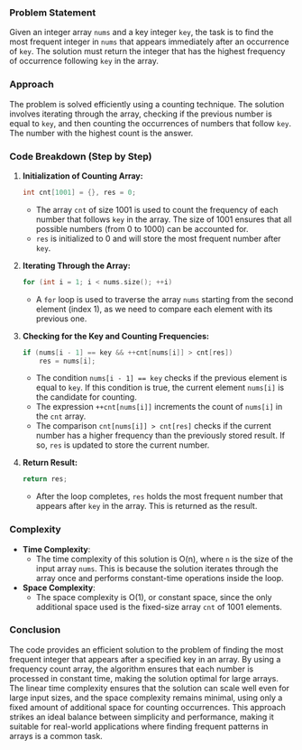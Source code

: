 ### Problem Statement
Given an integer array `nums` and a key integer `key`, the task is to find the most frequent integer in `nums` that appears immediately after an occurrence of `key`. The solution must return the integer that has the highest frequency of occurrence following `key` in the array.

### Approach
The problem is solved efficiently using a counting technique. The solution involves iterating through the array, checking if the previous number is equal to `key`, and then counting the occurrences of numbers that follow `key`. The number with the highest count is the answer.

### Code Breakdown (Step by Step)
1. **Initialization of Counting Array:**
   ```cpp
   int cnt[1001] = {}, res = 0;
   ```
   - The array `cnt` of size 1001 is used to count the frequency of each number that follows `key` in the array. The size of 1001 ensures that all possible numbers (from 0 to 1000) can be accounted for. 
   - `res` is initialized to 0 and will store the most frequent number after `key`.

2. **Iterating Through the Array:**
   ```cpp
   for (int i = 1; i < nums.size(); ++i)
   ```
   - A `for` loop is used to traverse the array `nums` starting from the second element (index 1), as we need to compare each element with its previous one.

3. **Checking for the Key and Counting Frequencies:**
   ```cpp
   if (nums[i - 1] == key && ++cnt[nums[i]] > cnt[res])
       res = nums[i];
   ```
   - The condition `nums[i - 1] == key` checks if the previous element is equal to `key`. If this condition is true, the current element `nums[i]` is the candidate for counting.
   - The expression `++cnt[nums[i]]` increments the count of `nums[i]` in the `cnt` array.
   - The comparison `cnt[nums[i]] > cnt[res]` checks if the current number has a higher frequency than the previously stored result. If so, `res` is updated to store the current number.

4. **Return Result:**
   ```cpp
   return res;
   ```
   - After the loop completes, `res` holds the most frequent number that appears after `key` in the array. This is returned as the result.

### Complexity
- **Time Complexity**: 
  - The time complexity of this solution is O(n), where `n` is the size of the input array `nums`. This is because the solution iterates through the array once and performs constant-time operations inside the loop.
- **Space Complexity**: 
  - The space complexity is O(1), or constant space, since the only additional space used is the fixed-size array `cnt` of 1001 elements.

### Conclusion
The code provides an efficient solution to the problem of finding the most frequent integer that appears after a specified key in an array. By using a frequency count array, the algorithm ensures that each number is processed in constant time, making the solution optimal for large arrays. The linear time complexity ensures that the solution can scale well even for large input sizes, and the space complexity remains minimal, using only a fixed amount of additional space for counting occurrences. This approach strikes an ideal balance between simplicity and performance, making it suitable for real-world applications where finding frequent patterns in arrays is a common task.